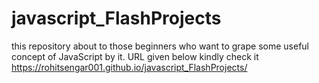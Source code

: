 # javascript_FlashProjects
this repository about to those beginners who want to grape some useful concept of JavaScript by it.
URL given below kindly check it 
https://rohitsengar001.github.io/javascript_FlashProjects/
